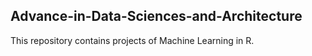 ## Advance-in-Data-Sciences-and-Architecture

This repository contains projects of Machine Learning in R.
